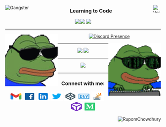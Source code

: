 <!--<h1 align="center">Hi 👋, I'm Rupom Chowdhury!</h1>-->
<img align="left" src="https://github.com/visibleuser/visibleuser/blob/main/gangster.gif" alt="Gangster"/> <img height="25" width="25" align="right" src="https://github.com/visibleuser/visibleuser/blob/main/prev5.gif" alt="Verified"/>
<h3 align="center">Learning to Code</h3>
<p align="center"> <a><img src="https://badgen.net/badge/icon/windows?icon=windows&label" /></a><a><img src="https://badgen.net/badge/icon/visualstudio?icon=visualstudio&label" /></a> <a><img src="https://badgen.net/badge/icon/firefox?icon=firefox&label" /></a>
</p> <!-- © RupomChowdhury -->


<!--<a href="https://github.com/ryo-ma/github-profile-trophy">
  <img width=853 src="https://github-profile-trophy.vercel.app/?username=RupomChowdhury&theme=juicyfresh&column=8"/>
</a>

--->

---


<div align="center">
<img height="170" align="left" src="https://github.com/RupomChowdhury/RupomChowdhury/blob/main/prev3.gif" />

[![Discord Presence](https://lanyard.cnrad.dev/api/438056108058345483)](https://discord.com/users/438056108058345483)

<img height="170" align="right" src="https://github.com/RupomChowdhury/RupomChowdhury/blob/main/heckerboi2.gif" />


---


<div align="center">
<img height="165" src="https://github-readme-stats.vercel.app/api?username=RupomChowdhury&theme=vision-friendly-dark&show_icons=true&count_private=true&include_all_commits=true" />
  <img height="165" src="https://github-readme-stats.vercel.app/api/top-langs/?username=RupomChowdhury&layout=compact" />
</div> <!-- © RupomChowdhury -->


---


<img src="https://wakatime.com/share/@1bd388e4-1b23-4236-8e3c-88fb7df16b70/1dd6fa46-4b57-4bec-9e1f-435d2a880efe.svg" />

---

<p width=80 height="170">
<h3>Connect with me:</h3>
<a href="mailto:web.rupom@gmail.com" target="blank"><img src="https://github.com/RupomChowdhury/RupomChowdhury/blob/main/c-icons/gmail.svg" alt="RupomChowdhury" height="30" width="40" /></a>
<a href="https://www.facebook.com/web.rupom" target="blank"><img src="https://github.com/RupomChowdhury/RupomChowdhury/blob/main/c-icons/facebook.svg" alt="RupomChowdhury" height="30" width="40" /></a>
<a href="https://linkedin.com/in/md-shahin-akhtar-rupom" target="blank"><img src="https://github.com/RupomChowdhury/RupomChowdhury/blob/main/c-icons/linkedin.svg" alt="Rupom Chowdhury" height="30" width="40" /></a>
<a href="https://twitter.com/web_rupom" target="blank"><img src="https://github.com/RupomChowdhury/RupomChowdhury/blob/main/c-icons/twitter.svg" alt="Rupom Chowdhury" height="30" width="40" /></a> <!-- © RupomChowdhury -->
<a href="https://codepen.io/RupomChowdhury" target="blank"><img src="https://github.com/RupomChowdhury/RupomChowdhury/blob/main/c-icons/codepen.svg" alt="Rupom Chowdhury" height="30" width="40" /></a>
<a href="https://dev.to/RupomChowdhury" target="blank"><img src="https://github.com/RupomChowdhury/RupomChowdhury/blob/main/c-icons/dev-dot-to.svg" alt="Rupom Chowdhury" height="30" width="40" /></a> <!-- © RupomChowdhury -->
<a href="https://stackoverflow.com/users/14770061" target="blank"><img src="https://github.com/RupomChowdhury/RupomChowdhury/blob/main/c-icons/stackoverflow.svg" alt="Rupom Chowdhury" height="30" width="40" /></a>
<a href="https://codesandbox.com/u/RupomChowdhury" target="blank"><img src="https://github.com/RupomChowdhury/RupomChowdhury/blob/main/c-icons/codesandbox.svg" alt="Rupom Chowdhury" height="30" width="40" /></a>
<a href="https://medium.com/@rupombd" target="blank"><img src="https://github.com/RupomChowdhury/RupomChowdhury/blob/main/c-icons/medium.svg" alt="Rupom Chowdhury" height="30" width="40" /></a>
</p>
</div>
<!-- <p align="right"> <img src="https://komarev.com/ghpvc/?username=RupomChowdhury" alt="RupomChowdhury" /> </p> -->
<p align="right"> <img src="https://hits.seeyoufarm.com/api/count/incr/badge.svg?url=https://github.com/RupomChowdhury/&title=Profile%20Views" alt="RupomChowdhury" /> </p>
<!-- © RupomChowdhury -->
